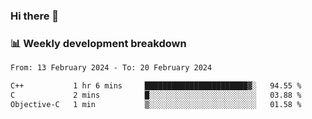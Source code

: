 ### Hi there 👋

### 📊 Weekly development breakdown
<!--START_SECTION:waka-->

```txt
From: 13 February 2024 - To: 20 February 2024

C++           1 hr 6 mins     ███████████████████████▓░   94.55 %
C             2 mins          █░░░░░░░░░░░░░░░░░░░░░░░░   03.88 %
Objective-C   1 min           ▒░░░░░░░░░░░░░░░░░░░░░░░░   01.58 %
```

<!--END_SECTION:waka-->
